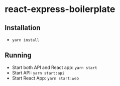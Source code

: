 # react-express-boilerplate

## Installation
* `yarn install`

## Running
* Start both API and React app: `yarn start`
* Start API: `yarn start:api`
* Start React App: `yarn start:web`
